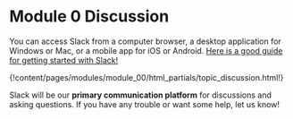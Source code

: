 # Module 0 Discussion

You can access Slack from a computer browser, a desktop application for
Windows or Mac, or a mobile app for iOS or Android. [Here is a good guide
for getting started with Slack!](https://get.slack.help/hc/en-us/articles/218080037-Getting-started-for-new-users)

{!content/pages/modules/module_00/html_partials/topic_discussion.html!}

Slack will be our **primary communication platform** for discussions and
asking questions. If you have any trouble or want some help, let us know!
